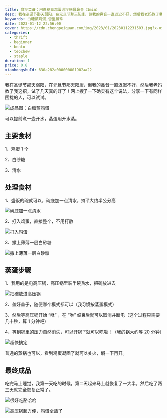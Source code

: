 ```yaml
---
title: 食疗菜谱：用白糖蒸鸡蛋治疗感冒鼻音（1min）
desc: 我在圣诞节那天弱阳，在元旦节那天阳康，但我的鼻音一直迟迟不好，然后我老妈教了我这招，试了几天真的好了！网上搜了一下确实有这个说法，分享一下有同样困扰的人，可以试试。
keywords: 白糖蒸鸡蛋,雪里藏珠
date: 2023-01-12 22:56:00
cover: https://cdn.chengpeiquan.com/img/2023/01/20230112231503.jpg?x-oss-process=image/interlace,1
categories:
  - thrift
  - beginner
  - bento
  - teochew
  - staple
duration: 1
price: 0.8
xiaohongshuId: 630a282a000000001902aa22
---
```


我在圣诞节那天弱阳，在元旦节那天阳康，但我的鼻音一直迟迟不好，然后我老妈教了我这招，试了几天真的好了！网上搜了一下确实有这个说法，分享一下有同样困扰的人，可以试试。

![成品图：白糖蒸鸡蛋](https://cdn.chengpeiquan.com/img/2023/01/20230112231541.jpg?x-oss-process=image/interlace,1)

可以提前煮一壶开水，蒸蛋用开水蒸。

## 主要食材

1、鸡蛋 1 个

2、白砂糖

3、清水

## 处理食材

1、盛饭的碗就可以，碗底加一点清水，摊平大约半公分高

![碗底加一点清水](https://cdn.chengpeiquan.com/img/2023/01/20230112231544.jpg?x-oss-process=image/interlace,1)

2、打入鸡蛋，直接整个，不用打散

![打入鸡蛋](https://cdn.chengpeiquan.com/img/2023/01/20230112231545.jpg?x-oss-process=image/interlace,1)

3、撒上薄薄一层白砂糖

![撒上薄薄一层白砂糖](https://cdn.chengpeiquan.com/img/2023/01/20230112231546.jpg?x-oss-process=image/interlace,1)

## 蒸蛋步骤

1、我用的是电高压锅，高压锅里装半碗热水，把碗放进去

![把碗放进高压锅](https://cdn.chengpeiquan.com/img/2023/01/20230112231547.jpg?x-oss-process=image/interlace,1)

2、盖好盖子，随便哪个模式都可以（我习惯按蒸蛋模式）

3、然后等高压锅开始 “咻” ，在 “咻” 结束后就可以取消并断电（这个过程只需要几十秒，算 1 分钟吧）

4、等到锅里的压力自然消失，可以开锅了就可以吃啦！（我的锅大约等 20 分钟）

![超快搞定](https://cdn.chengpeiquan.com/img/2023/01/20230112231548.jpg?x-oss-process=image/interlace,1)

普通的蒸锅也可以，看到鸡蛋凝固了就可以关火，焖一下再开。

## 最终成品

吃完马上睡觉，我第一天吃的时候，第二天起来马上就恢复了一大半，然后吃了两三天就完全恢复正常了。

![很好吃豁哈哈](https://cdn.chengpeiquan.com/img/2023/01/20230112231542.jpg?x-oss-process=image/interlace,1)

![高压锅超方便，鸡蛋全熟了](https://cdn.chengpeiquan.com/img/2023/01/20230112231543.jpg?x-oss-process=image/interlace,1)
